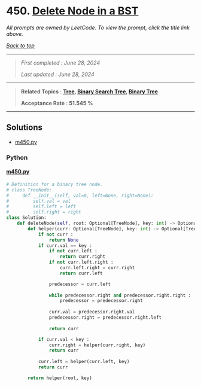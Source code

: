 # 450. [Delete Node in a BST](<https://leetcode.com/problems/delete-node-in-a-bst>)

*All prompts are owned by LeetCode. To view the prompt, click the title link above.*

*[Back to top](<../README.md>)*

------

> *First completed : June 28, 2024*
>
> *Last updated : June 28, 2024*

------

> **Related Topics** : **[Tree](<by_topic/Tree.md>), [Binary Search Tree](<by_topic/Binary Search Tree.md>), [Binary Tree](<by_topic/Binary Tree.md>)**
>
> **Acceptance Rate** : **51.545 %**

------

## Solutions

- [m450.py](<../my-submissions/m450.py>)
### Python
#### [m450.py](<../my-submissions/m450.py>)
```Python
# Definition for a binary tree node.
# class TreeNode:
#     def __init__(self, val=0, left=None, right=None):
#         self.val = val
#         self.left = left
#         self.right = right
class Solution:
    def deleteNode(self, root: Optional[TreeNode], key: int) -> Optional[TreeNode]:
        def helper(curr: Optional[TreeNode], key: int) -> Optional[TreeNode] :
            if not curr :
                return None
            if curr.val == key :
                if not curr.left :
                    return curr.right
                if not curr.left.right :
                    curr.left.right = curr.right
                    return curr.left

                predecessor = curr.left
                
                while predecessor.right and predecessor.right.right :
                    predecessor = predecessor.right
                
                curr.val = predecessor.right.val
                predecessor.right = predecessor.right.left
                
                return curr

            if curr.val < key :
                curr.right = helper(curr.right, key)
                return curr
            
            curr.left = helper(curr.left, key)
            return curr

        return helper(root, key)

```

